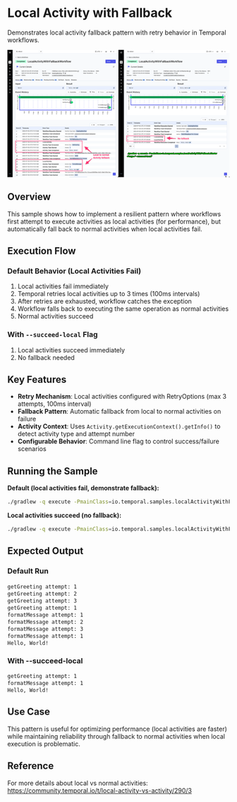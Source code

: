 # Local Activity with Fallback

Demonstrates local activity fallback pattern with retry behavior in Temporal workflows.

![Local Activity Fallback Pattern](/src/main/java/io/temporal/samples/localActivityWithFallback/local-activity-fallback.png)

## Overview

This sample shows how to implement a resilient pattern where workflows first attempt to execute activities as local activities (for performance), but automatically fall back to normal activities when local activities fail.

## Execution Flow

### Default Behavior (Local Activities Fail)
1. Local activities fail immediately
2. Temporal retries local activities up to 3 times (100ms intervals)
3. After retries are exhausted, workflow catches the exception
4. Workflow falls back to executing the same operation as normal activities
5. Normal activities succeed

### With `--succeed-local` Flag
1. Local activities succeed immediately
2. No fallback needed

## Key Features

- **Retry Mechanism**: Local activities configured with RetryOptions (max 3 attempts, 100ms interval)
- **Fallback Pattern**: Automatic fallback from local to normal activities on failure
- **Activity Context**: Uses `Activity.getExecutionContext().getInfo()` to detect activity type and attempt number
- **Configurable Behavior**: Command line flag to control success/failure scenarios

## Running the Sample

**Default (local activities fail, demonstrate fallback):**
```bash
./gradlew -q execute -PmainClass=io.temporal.samples.localActivityWithFallback.Starter
```

**Local activities succeed (no fallback):**
```bash
./gradlew -q execute -PmainClass=io.temporal.samples.localActivityWithFallback.Starter -Pargs="--succeed-local"
```

## Expected Output

### Default Run
```
getGreeting attempt: 1
getGreeting attempt: 2  
getGreeting attempt: 3
getGreeting attempt: 1
formatMessage attempt: 1
formatMessage attempt: 2
formatMessage attempt: 3
formatMessage attempt: 1
Hello, World!
```

### With --succeed-local
```
getGreeting attempt: 1
formatMessage attempt: 1
Hello, World!
```

## Use Case

This pattern is useful for optimizing performance (local activities are faster) while maintaining reliability through fallback to normal activities when local execution is problematic.

## Reference

For more details about local vs normal activities: https://community.temporal.io/t/local-activity-vs-activity/290/3